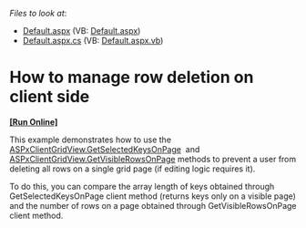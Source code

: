 <!-- default file list -->
*Files to look at*:

* [Default.aspx](./CS/Default.aspx) (VB: [Default.aspx](./VB/Default.aspx))
* [Default.aspx.cs](./CS/Default.aspx.cs) (VB: [Default.aspx.vb](./VB/Default.aspx.vb))
<!-- default file list end -->
# How to manage row deletion on client side
<!-- run online -->
**[[Run Online]](https://codecentral.devexpress.com/t228304/)**
<!-- run online end -->


<p>This example demonstrates how to use the <a href="https://documentation.devexpress.com/#AspNet/DevExpressWebScriptsASPxClientGridView_GetSelectedKeysOnPagetopic">ASPxClientGridView.GetSelectedKeysOnPage</a>  and <a href="https://documentation.devexpress.com/#AspNet/DevExpressWebScriptsASPxClientGridView_GetVisibleRowsOnPagetopic">ASPxClientGridView.GetVisibleRowsOnPage</a> methods to prevent a user from deleting all rows on a single grid page (if editing logic requires it).</p>
<p>To do this, you can compare the array length of keys obtained through GetSelectedKeysOnPage client method (returns keys only on a visible page) and the number of rows on a page obtained through GetVisibleRowsOnPage client method.</p>

<br/>


